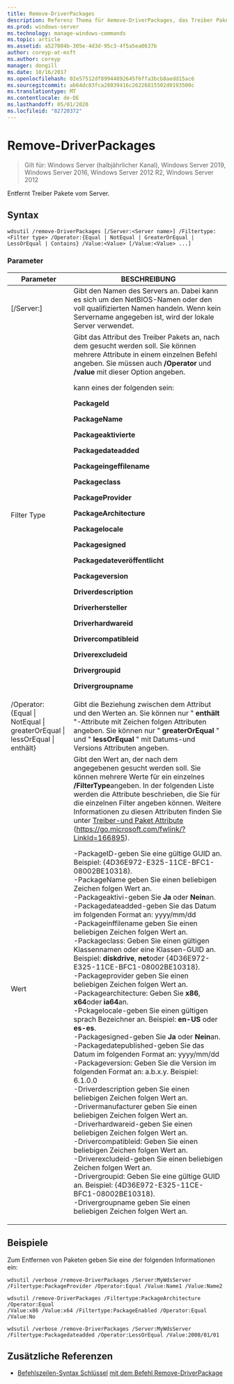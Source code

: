 ```yaml
---
title: Remove-DriverPackages
description: Referenz Thema für 4emove-DriverPackages, das Treiber Pakete vom Server entfernt.
ms.prod: windows-server
ms.technology: manage-windows-commands
ms.topic: article
ms.assetid: a527084b-305e-4d3d-95c3-4f5a5ea0637b
author: coreyp-at-msft
ms.author: coreyp
manager: dongill
ms.date: 10/16/2017
ms.openlocfilehash: 02e57512df89944892645f6ffa3bcb8aedd15ac6
ms.sourcegitcommit: ab64dc83fca28039416c26226815502d0193500c
ms.translationtype: MT
ms.contentlocale: de-DE
ms.lasthandoff: 05/01/2020
ms.locfileid: "82720372"
---
```

# <a name="remove-driverpackages"></a>Remove-DriverPackages

> Gilt für: Windows Server (halbjährlicher Kanal), Windows Server 2019, Windows Server 2016, Windows Server 2012 R2, Windows Server 2012

Entfernt Treiber Pakete vom Server.

## <a name="syntax"></a>Syntax
```
wdsutil /remove-DriverPackages [/Server:<Server name>] /Filtertype:<Filter type> /Operator:{Equal | NotEqual | GreaterOrEqual | LessOrEqual | Contains} /Value:<Value> [/Value:<Value> ...]
```
### <a name="parameters"></a>Parameter

|                                         Parameter                                          |                                                                                                                                                                                                                                                                                                                                                                                                                                                                                                                                                                                                                                                                                                                                                                                                                                                                                                          BESCHREIBUNG                                                                                                                                                                                                                                                                                                                                                                                                                                                                                                                                                                                                                                                                                                                                                                                                                                                                                                          |
|--------------------------------------------------------------------------------------------|-------------------------------------------------------------------------------------------------------------------------------------------------------------------------------------------------------------------------------------------------------------------------------------------------------------------------------------------------------------------------------------------------------------------------------------------------------------------------------------------------------------------------------------------------------------------------------------------------------------------------------------------------------------------------------------------------------------------------------------------------------------------------------------------------------------------------------------------------------------------------------------------------------------------------------------------------------------------------------------------------------------------------------------------------------------------------------------------------------------------------------------------------------------------------------------------------------------------------------------------------------------------------------------------------------------------------------------------------------------------------------------------------------------------------------------------------------------------------------------------------------------------------------------------------------------------------------------------------------------------------------------------------------------------------------------------------------------------------------------------------------------------------------------------------------------------------------|
|                                  [/Server:<Server name>]                                   |                                                                                                                                                                                                                                                                                                                                                                                                                                                                                                                                                                                                                                                                                                                                                                                                                                           Gibt den Namen des Servers an. Dabei kann es sich um den NetBIOS-Namen oder den voll qualifizierten Namen handeln. Wenn kein Servername angegeben ist, wird der lokale Server verwendet.                                                                                                                                                                                                                                                                                                                                                                                                                                                                                                                                                                                                                                                                                                                                                                                                                                            |
|                                 Filter Type<Filter type>                                  |                                                                                                                                                                                                                                                                                                                                                                                                                                                                                Gibt das Attribut des Treiber Pakets an, nach dem gesucht werden soll. Sie können mehrere Attribute in einem einzelnen Befehl angeben. Sie müssen auch **/Operator** und **/value** mit dieser Option angeben.<p><Filter type>kann eines der folgenden sein:<p>**PackageId**<p>**PackageName**<p>**Packageaktivierte**<p>**Packagedateadded**<p>**Packageingeffilename**<p>**Packageclass**<p>**PackageProvider**<p>**PackageArchitecture**<p>**Packagelocale**<p>**Packagesigned**<p>**Packagedateveröffentlicht**<p>**Packageversion**<p>**Driverdescription**<p>**Driverhersteller**<p>**Driverhardwareid**<p>**Drivercompatibleid**<p>**Driverexcludeid**<p>**Drivergroupid**<p>**Drivergroupname**                                                                                                                                                                                                                                                                                                                                                                                                                                                                                 |
| /Operator: {Equal &#124; NotEqual &#124; greaterOrEqual &#124; lessOrEqual &#124; enthält} |                                                                                                                                                                                                                                                                                                                                                                                                                                                                                                                                                                                                                                                                                                                                                                                                   Gibt die Beziehung zwischen dem Attribut und den Werten an. Sie können nur " **enthält** "-Attribute mit Zeichen folgen Attributen angeben. Sie können nur " **greaterOrEqual** " und " **lessOrEqual** " mit Datums-und Versions Attributen angeben.                                                                                                                                                                                                                                                                                                                                                                                                                                                                                                                                                                                                                                                                                                                                                                                                    |
|                                       Wert<Value>                                       | Gibt den Wert an, der nach dem <attribute>angegebenen gesucht werden soll. Sie können mehrere Werte für ein einzelnes **/FilterType**angeben. In der folgenden Liste werden die Attribute beschrieben, die Sie für die einzelnen Filter angeben können. Weitere Informationen zu diesen Attributen finden Sie unter [Treiber-und Paket Attribute](https://go.microsoft.com/fwlink/?LinkId=166895) (<https://go.microsoft.com/fwlink/?LinkId=166895>).<p>-PackageID-geben Sie eine gültige GUID an. Beispiel: {4D36E972-E325-11CE-BFC1-08002BE10318}.<br />-PackageName geben Sie einen beliebigen Zeichen folgen Wert an.<br />-Packageaktivi-geben Sie **Ja** oder **Nein**an.<br />-Packagedateadded-geben Sie das Datum im folgenden Format an: yyyy/mm/dd<br />-Packageinffilename geben Sie einen beliebigen Zeichen folgen Wert an.<br />-Packageclass: Geben Sie einen gültigen Klassennamen oder eine Klassen-GUID an. Beispiel: **diskdrive**, **net**oder {4D36E972-E325-11CE-BFC1-08002BE10318}.<br />-Packageprovider geben Sie einen beliebigen Zeichen folgen Wert an.<br />-Packagearchitecture: Geben Sie **x86**, **x64**oder **ia64**an.<br />-Pckagelocale-geben Sie einen gültigen sprach Bezeichner an. Beispiel: **en-US** oder **es-es**.<br />-Packagesigned-geben Sie **Ja** oder **Nein**an.<br />-Packagedatepublished-geben Sie das Datum im folgenden Format an: yyyy/mm/dd<br />-Packageversion: Geben Sie die Version im folgenden Format an: a.b.x.y. Beispiel: 6.1.0.0<br />-Driverdescription geben Sie einen beliebigen Zeichen folgen Wert an.<br />-Drivermanufacturer geben Sie einen beliebigen Zeichen folgen Wert an.<br />-Driverhardwareid-geben Sie einen beliebigen Zeichen folgen Wert an.<br />-Drivercompatibleid: Geben Sie einen beliebigen Zeichen folgen Wert an.<br />-Driverexcludeid-geben Sie einen beliebigen Zeichen folgen Wert an.<br />-Drivergroupid: Geben Sie eine gültige GUID an. Beispiel: {4D36E972-E325-11CE-BFC1-08002BE10318}.<br />-Drivergroupname geben Sie einen beliebigen Zeichen folgen Wert an. |

## <a name="examples"></a>Beispiele
Zum Entfernen von Paketen geben Sie eine der folgenden Informationen ein:
```
wdsutil /verbose /remove-DriverPackages /Server:MyWdsServer
/Filtertype:PackageProvider /Operator:Equal /Value:Name1 /Value:Name2
```
```
wdsutil /remove-DriverPackages /Filtertype:PackageArchitecture /Operator:Equal
/Value:x86 /Value:x64 /Filtertype:PackageEnabled /Operator:Equal /Value:No
```
```
wdsutil /verbose /remove-DriverPackages /Server:MyWdsServer
/Filtertype:Packagedateadded /Operator:LessOrEqual /Value:2008/01/01
```
## <a name="additional-references"></a>Zusätzliche Referenzen
- [Befehlszeilen-Syntax Schlüssel](command-line-syntax-key.md)
[mit dem Befehl Remove-DriverPackage](using-the-remove-driverpackage-command.md)
